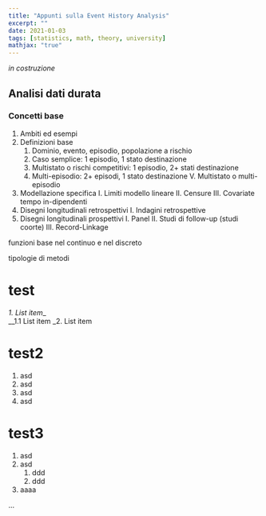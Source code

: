 ```yaml
---
title: "Appunti sulla Event History Analysis"
excerpt: ""
date: 2021-01-03
tags: [statistics, math, theory, university]
mathjax: "true"
---
```


*in costruzione*

## Analisi dati durata

### Concetti base
1.	Ambiti ed esempi
2.	Definizioni base
	1. Dominio, evento, episodio, popolazione a rischio
	2. Caso semplice: 1 episodio, 1 stato destinazione
	3. Multistato o rischi competitivi: 1 episodio, 2+ stati destinazione
	4. Multi-episodio: 2+ episodi, 1 stato destinazione
V.	Multistato o multi-episodio
3.	Modellazione specifica
I.	Limiti modello lineare
II.	Censure 
III.	Covariate tempo in-dipendenti
4.	Disegni longitudinali retrospettivi
I.	Indagini retrospettive
5.	Disegni longitudinali prospettivi
I.	Panel
II.	Studi di follow-up (studi coorte)
III.	Record-Linkage


funzioni base nel continuo e nel discreto


tipologie di metodi

# test
_1. List item__  
__1.1 List item
_2. List item

# test2
1. asd
1. asd
 1. asd
 2. asd


# test3
1. asd
2. asd
	1. ddd
	2. ddd
3. aaaa



...
